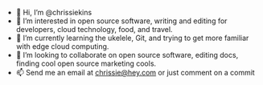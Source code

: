 - 👋 Hi, I’m @chrissiekins
- 👀 I’m interested in open source software, writing and editing for developers, cloud technology, food, and travel.
- 🌱 I’m currently learning the ukelele, Git, and trying to get more familiar with edge cloud computing.
- 💞️ I’m looking to collaborate on open source software, editing docs, finding cool open source marketing cools.
- 📫 Send me an email at chrissie@hey.com or just comment on a commit

<!---
chrissiekins/chrissiekins is a ✨ special ✨ repository because its `README.md` (this file) appears on your GitHub profile.
You can click the Preview link to take a look at your changes.
--->
